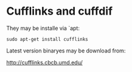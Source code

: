 Cufflinks and cuffdif
=====================


They may be installe via `apt:

    sudo apt-get install cufflinks



Latest version binaryes may be download from: 

<http://cufflinks.cbcb.umd.edu/>
